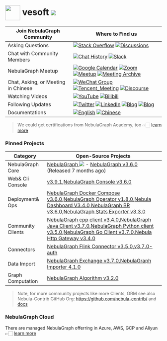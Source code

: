 # <img src=https://user-images.githubusercontent.com/1651790/211251729-b1057772-79c7-40bf-a4c7-73e02487f853.png width=48px align=center> vesoft  [![](https://shields.io/github/stars/vesoft-inc?style=social)](https://github.com/vesoft-inc/)

| Join NebulaGraph Community          | Where to Find us                                             |
| ----------------------------------- | ------------------------------------------------------------ |
| Asking Questions                    | [![Stack Overflow](https://img.shields.io/badge/Stack%20Overflow-nebula--graph-orange?style=for-the-badge&logo=stack-overflow&logoColor=white)](https://stackoverflow.com/questions/tagged/nebula-graph) [![Discussions](https://img.shields.io/badge/GitHub_Discussion-000000?style=for-the-badge&logo=github&logoColor=white)](https://github.com/vesoft-inc/nebula/discussions) |
| Chat with Community Members         | [![Chat History](https://img.shields.io/badge/Community%20Chat-000000?style=for-the-badge&logo=discord&logoColor=white)](https://community-chat.nebula-graph.io/) [![Slack](https://img.shields.io/badge/Slack-9F2B68?style=for-the-badge&logo=slack&logoColor=white)](https://join.slack.com/t/nebulagraph/shared_invite/zt-7ybejuqa-NCZBroh~PCh66d9kOQj45g) |
| NebulaGraph Meetup                  | [![Google Calendar](https://img.shields.io/badge/Calander-4285F4?style=for-the-badge&logo=google&logoColor=white)](https://calendar.google.com/calendar/u/0?cid=Z29mbGttamM3ZTVlZ2hpazI2cmNlNXVnZThAZ3JvdXAuY2FsZW5kYXIuZ29vZ2xlLmNvbQ)  [![Zoom](https://img.shields.io/badge/Zoom-2D8CFF?style=for-the-badge&logo=zoom&logoColor=white)](https://us02web.zoom.us/meeting/register/tZ0rcuypqDMvGdLuIm4VprTlx96wrEf062SH) [![Meetup](https://img.shields.io/badge/Meetup-FF0000?style=for-the-badge&logo=meetup&logoColor=white)](https://www.meetup.com/nebulagraph/events/) [![Meeting Archive](https://img.shields.io/badge/Meeting_Archive-808080?style=for-the-badge&logo=readthedocs&logoColor=white)](https://github.com/vesoft-inc/nebula-community/wiki) |
| Chat, Asking, or Meeting in Chinese | [![WeChat Group](https://img.shields.io/badge/WeChat_Group-000000?style=for-the-badge&logo=wechat)](https://wj.qq.com/s2/8321168/8e2f/) [![Tencent_Meeting](https://img.shields.io/badge/腾讯会议-2D8CFF?style=for-the-badge&logo=googlemeet&logoColor=white)](https://meeting.tencent.com/dm/F8NX1aRZ8PQv) [![Discourse](https://img.shields.io/badge/中文论坛-4285F4?style=for-the-badge&logo=discourse&logoColor=white)](https://discuss.nebula-graph.com.cn/) |
| Watching Videos                     | [![YouTube](https://img.shields.io/badge/YouTube-nebula--graph-red?style=for-the-badge&logo=youtube&logoColor=white)](https://www.youtube.com/@NebulaGraph) [![Bilibili](https://img.shields.io/badge/Bilibili-nebula--graph-green?style=for-the-badge&logo=bilibili&logoColor=white)](https://space.bilibili.com/472621355) |
| Following Updates                   | [![Twitter](https://img.shields.io/badge/Twitter-nebula--graph-blue?style=for-the-badge&logo=twitter&logoColor=white)](https://twitter.com/NebulaGraph) [![LinkedIn](https://img.shields.io/badge/LinkedIn-nebula--graph-0077B5?style=for-the-badge&logo=linkedin&logoColor=white)](https://www.linkedin.com/company/nebula-graph) [![Blog](https://img.shields.io/badge/Blog-nebula--graph-black?style=for-the-badge&logo=webflow&logoColor=white)](https://www.nebula-graph.io/posts) [![Blog](https://img.shields.io/badge/博客-nebula--graph-black?style=for-the-badge&logo=hugo&logoColor=white)](https://www.nebula-graph.com.cn/posts) |
| Documentations                      | [![English](https://img.shields.io/badge/English-nebula--graph-black?style=for-the-badge&logo=book&logoColor=white)](https://docs.nebula-graph.io/) [![Chinese](https://img.shields.io/badge/Chinese-nebula--graph-black?style=for-the-badge&logo=book&logoColor=white)](https://docs.nebula-graph.com.cn) |

> We could get certifications from NebulaGraph Academy, too 👉🏻 [learn more](https://www.nebula-graph.io/academy)

### Pinned Projects

| Category          | Open-Source Projects                                         |
| ----------------- | ------------------------------------------------------------ |
| NebulaGraph Core  | [NebulaGraph ![](https://shields.io/github/stars/vesoft-inc/nebula?style=social)](https://github.com/vesoft-inc/nebula) - [NebulaGraph v3.6.0](https://github.com/vesoft-inc/nebula/releases/tag/v3.6.0) (Released 7 months ago) |
| Web& Cli Console  | [v3.9.1](https://github.com/vesoft-inc/nebula-studio/releases/tag/v3.9.1),[NebulaGraph Console v3.6.0](https://github.com/vesoft-inc/nebula-console/releases/tag/v3.6.0) |
| Deployment& Ops   |[NebulaGraph Docker Compose v3.6.0](https://github.com/vesoft-inc/nebula-docker-compose/releases/tag/v3.6.0),[NebulaGraph Operator v1.8.0](https://github.com/vesoft-inc/nebula-operator/releases/tag/v1.8.0),[Nebula Dashboard V3.4.0](https://github.com/vesoft-inc/nebula-dashboard/releases/tag/v3.4.0),[NebulaGraph BR v3.6.0](https://github.com/vesoft-inc/nebula-br/releases/tag/v3.6.0),[NebulaGraph Stats Exporter v3.3.0](https://github.com/vesoft-inc/nebula-stats-exporter/releases/tag/v3.3.0) |
| Community Clients |[NebulaGraph cpp client v3.4.0](https://github.com/vesoft-inc/nebula-cpp/releases/tag/v3.4.0),[NebulaGraph Java Client v3.7.0](https://github.com/vesoft-inc/nebula-java/releases/tag/v3.7.0),[NebulaGraph Python client v3.5.0](https://github.com/vesoft-inc/nebula-python/releases/tag/v3.5.0),[NebulaGraph Go Client v3.7.0](https://github.com/vesoft-inc/nebula-go/releases/tag/v3.7.0),[Nebula Http Gateway v3.4.0](https://github.com/vesoft-inc/nebula-http-gateway/releases/tag/v3.4.0) |
| Connectors        |[NebulaGraph Flink Connector v3.5.0](https://github.com/vesoft-inc/nebula-flink-connector/releases/tag/v3.5.0),[v3.7.0-auth](https://github.com/vesoft-inc/nebula-spark-connector/releases/tag/v3.7.0-auth) |
| Data Import       |[NebulaGraph Exchange v3.7.0](https://github.com/vesoft-inc/nebula-exchange/releases/tag/3.7.0),[NebulaGraph Importer 4.1.0](https://github.com/vesoft-inc/nebula-importer/releases/tag/v4.1.0) |
| Graph Computation |[NebulaGraph Algorithm v3.2.0](https://github.com/vesoft-inc/nebula-algorithm/releases/tag/v3.2.0) |

> Note, for more community projects like more Clients, ORM see also Nebula-Contrib GitHub Org: https://github.com/nebula-contrib/ and [docs](https://docs.nebula-graph.io/master/14.client/1.nebula-client/)

### NebulaGraph Cloud

There are managed NebulaGraph offerring in Azure, AWS, GCP and Aliyun 👉🏻 [learn more](https://www.nebula-graph.io/cloud)
